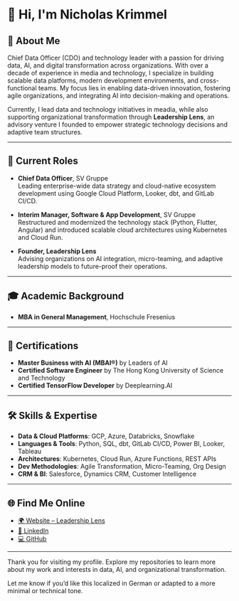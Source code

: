 # 👋 Hi, I'm Nicholas Krimmel

## 🚀 About Me

Chief Data Officer (CDO) and technology leader with a passion for driving data, AI, and digital transformation across organizations. With over a decade of experience in media and technology, I specialize in building scalable data platforms, modern development environments, and cross-functional teams. My focus lies in enabling data-driven innovation, fostering agile organizations, and integrating AI into decision-making and operations.

Currently, I lead data and technology initiatives in meadia, while also supporting organizational transformation through **Leadership Lens**, an advisory venture I founded to empower strategic technology decisions and adaptive team structures.

---

## 🧠 Current Roles

- **Chief Data Officer**, SV Gruppe  
  Leading enterprise-wide data strategy and cloud-native ecosystem development using Google Cloud Platform, Looker, dbt, and GitLab CI/CD.

- **Interim Manager, Software & App Development**, SV Gruppe  
  Restructured and modernized the technology stack (Python, Flutter, Angular) and introduced scalable cloud architectures using Kubernetes and Cloud Run.

- **Founder, Leadership Lens**  
  Advising organizations on AI integration, micro-teaming, and adaptive leadership models to future-proof their operations.

---

## 🎓 Academic Background

- **MBA in General Management**, Hochschule Fresenius

---

## 📜 Certifications

- **Master Business with AI (MBAI®)** by Leaders of AI
- **Certified Software Engineer** by The Hong Kong University of Science and Technology
- **Certified TensorFlow Developer** by Deeplearning.AI

---

## 🛠️ Skills & Expertise

- **Data & Cloud Platforms**: GCP, Azure, Databricks, Snowflake  
- **Languages & Tools**: Python, SQL, dbt, GitLab CI/CD, Power BI, Looker, Tableau  
- **Architectures**: Kubernetes, Cloud Run, Azure Functions, REST APIs  
- **Dev Methodologies**: Agile Transformation, Micro-Teaming, Org Design  
- **CRM & BI**: Salesforce, Dynamics CRM, Customer Intelligence

---

## 🌐 Find Me Online

- [🌍 Website – Leadership Lens](https://www.leadershiplens.de/)
- [🔗 LinkedIn](https://www.linkedin.com/in/nicholas-krimmel-6156a3b8/)
- [💻 GitHub](https://github.com/nkrimmel)

---

Thank you for visiting my profile. Explore my repositories to learn more about my work and interests in data, AI, and organizational transformation.

Let me know if you’d like this localized in German or adapted to a more minimal or technical tone.

